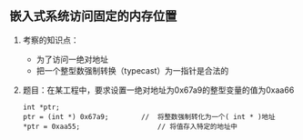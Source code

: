 ## 嵌入式系统访问固定的内存位置

1. 考察的知识点：

   + 为了访问一绝对地址
   + 把一个整型数强制转换（typecast）为一指针是合法的

2. 题目：在某工程中，要求设置一绝对地址为0x67a9的整型变量的值为0xaa66

   ```
   int *ptr; 
   ptr = (int *) 0x67a9; 		//  将整数强制转化为一个( int * )地址
   *ptr = 0xaa55;					// 将值存入特定的地址中
   ```

   